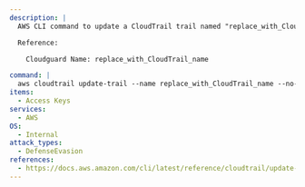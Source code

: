 ```yaml
---
description: |
  AWS CLI command to update a CloudTrail trail named "replace_with_CloudTrail_name" to exclude global service events and disable multi-region logging.

  Reference:

    Cloudguard Name: replace_with_CloudTrail_name

command: |
  aws cloudtrail update-trail --name replace_with_CloudTrail_name --no-include-global-service-event --no-is-multi-region --region=eu-west
items:
  - Access Keys
services:
  - AWS
OS:
  - Internal
attack_types:
  - DefenseEvasion
references:
  - https://docs.aws.amazon.com/cli/latest/reference/cloudtrail/update-trail.html
---
```


